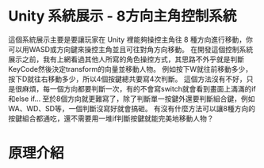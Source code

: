 # Unity 系統展示 - 8方向主角控制系統
這個系統展示主要是要讓玩家在 Unity 裡能夠操控主角往 8 種方向進行移動，你可以用WASD或方向鍵來操控主角並且可往對角方向移動。
在開發這個控制系統展示之前，我有上網看過其他人所寫的角色操控方式，其思路不外乎就是判斷KeyCode然後決定transform的向量並移動人物。
例如按下W就往前移動多少，按下D就往右移動多少，所以4個按鍵總共要寫4次判斷。
這個方法沒有不好，只是很麻煩，每一個方向都要判斷一次，有的不會寫switch就會看到畫面上滿滿的if和else if...
至於8個方向就更難寫了，除了判斷單一按鍵外還要判斷組合鍵，例如WA、WD、SD等，一個判斷沒寫好就會搞砸。
有沒有什麼方法可以讓8種方向的按鍵組合都通吃，還不需要用一堆if判斷按鍵就能完美地移動人物？

# 原理介紹
